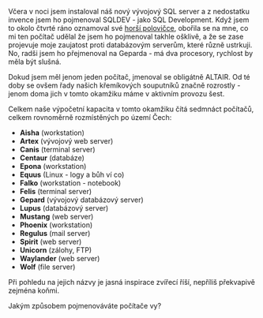 <!-- dcterms:identifier = riderweblog#186 -->
<!-- dcterms:title = Jak říkáte svému počítači? -->
<!-- dcterms:abstract = Každý počítač se nějak jmenuje. Je ten váš OEMCOMPUTER nebo MILÁŠEK? -->
<!-- np9:categoryId = 1 -->
<!-- x4w:category = Koně -->
<!-- np9:authorId = 1 -->
<!-- np9:authorEmail = michal.valasek@altairis.cz -->
<!-- dcterms:creator = Michal Altair Valášek -->
<!-- dcterms:created = 2004-12-05T19:14:50.43+01:00 -->
<!-- dcterms:dateAccepted = 2004-12-05T19:14:50.43+01:00 -->

Včera v noci jsem instaloval náš nový vývojový SQL server a z nedostatku invence jsem ho pojmenoval SQLDEV - jako SQL Development. Když jsem to okolo čtvrté ráno oznamoval své [horší polovičce](http://www.bestijka.cz/), obořila se na mne, co mi ten počítač udělal že jsem ho pojmenoval takhle ošklivě, a že se zase projevuje moje zaujatost proti databázovým serverům, které různě ustrkuji. No, radši jsem ho přejmenoval na Geparda - má dva procesory, rychlost by měla být slušná.

Dokud jsem měl jenom jeden počítač, jmenoval se obligátně ALTAIR. Od té doby se ovšem řady našich křemíkových souputníků značně rozrostly - jenom doma jich v tomto okamžiku máme v aktivním provozu šest.

Celkem naše výpočetní kapacita v tomto okamžiku čítá sedmnáct počítačů, celkem rovnoměrně rozmístěných po území Čech:
 <ul> <li><strong>Aisha</strong> (workstation) <li><strong>Artex</strong> (vývojový web server) <li><strong>Canis</strong> (terminal server) <li><strong>Centaur</strong> (databáze) <li><strong>Epona</strong> (workstation) <li><strong>Equus</strong> (Linux - logy a bůh ví co) <li><strong>Falko</strong> (workstation - notebook) <li><strong>Felis</strong> (terminal server) <li><strong>Gepard</strong> (vývojový databázový server) <li><strong>Lupus</strong> (databázový server) <li><strong>Mustang</strong> (web server) <li><strong>Phoenix</strong> (workstation) <li><strong>Regulus</strong> (mail server) <li><strong>Spirit</strong> (web server) <li><strong>Unicorn</strong> (zálohy, FTP) <li><strong>Waylander</strong> (web server) <li><strong>Wolf</strong> (file server)</li></ul> 

Při pohledu na jejich názvy je jasná inspirace zvířecí říší, nepříliš překvapivě zejména koňmi.

Jakým způsobem pojmenováváte počítače vy? 